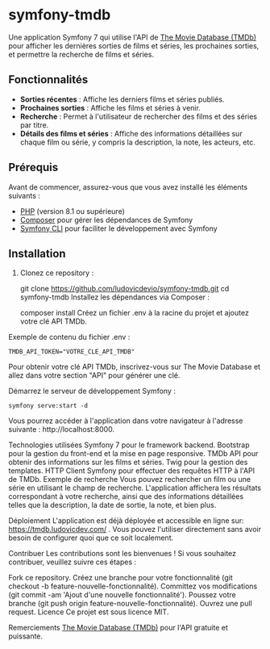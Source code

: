 # symfony-tmdb

Une application Symfony 7 qui utilise l'API de [The Movie Database (TMDb)](https://www.themoviedb.org/) pour afficher les dernières sorties de films et séries, les prochaines sorties, et permettre la recherche de films et séries.

## Fonctionnalités

- **Sorties récentes** : Affiche les derniers films et séries publiés.
- **Prochaines sorties** : Affiche les films et séries à venir.
- **Recherche** : Permet à l'utilisateur de rechercher des films et des séries par titre.
- **Détails des films et séries** : Affiche des informations détaillées sur chaque film ou série, y compris la description, la note, les acteurs, etc.

## Prérequis

Avant de commencer, assurez-vous que vous avez installé les éléments suivants :

- [PHP](https://www.php.net/) (version 8.1 ou supérieure)
- [Composer](https://getcomposer.org/) pour gérer les dépendances de Symfony
- [Symfony CLI](https://symfony.com/download) pour faciliter le développement avec Symfony

## Installation

1. Clonez ce repository :

   git clone https://github.com/ludovicdevio/symfony-tmdb.git
   cd symfony-tmdb
Installez les dépendances via Composer :

    composer install
Créez un fichier .env à la racine du projet et ajoutez votre clé API TMDb.

Exemple de contenu du fichier .env :

    TMDB_API_TOKEN="VOTRE_CLE_API_TMDB"

Pour obtenir votre clé API TMDb, inscrivez-vous sur The Movie Database et allez dans votre section "API" pour générer une clé.

Démarrez le serveur de développement Symfony :

    symfony serve:start -d

Vous pourrez accéder à l'application dans votre navigateur à l'adresse suivante : http://localhost:8000.

Technologies utilisées
Symfony 7 pour le framework backend.
Bootstrap pour la gestion du front-end et la mise en page responsive.
TMDb API pour obtenir des informations sur les films et séries.
Twig pour la gestion des templates.
HTTP Client Symfony pour effectuer des requêtes HTTP à l'API de TMDb.
Exemple de recherche
Vous pouvez rechercher un film ou une série en utilisant le champ de recherche. L'application affichera les résultats correspondant à votre recherche, ainsi que des informations détaillées telles que la description, la date de sortie, la note, et bien plus.

Déploiement
L'application est déjà déployée et accessible en ligne sur: https://tmdb.ludovicdev.com/ . Vous pouvez l'utiliser directement sans avoir besoin de configurer quoi que ce soit localement.

Contribuer
Les contributions sont les bienvenues ! Si vous souhaitez contribuer, veuillez suivre ces étapes :

Fork ce repository.
Créez une branche pour votre fonctionnalité (git checkout -b feature-nouvelle-fonctionnalité).
Committez vos modifications (git commit -am 'Ajout d'une nouvelle fonctionnalité').
Poussez votre branche (git push origin feature-nouvelle-fonctionnalité).
Ouvrez une pull request.
Licence
Ce projet est sous licence MIT.

Remerciements
[The Movie Database (TMDb)](https://www.themoviedb.org/) pour l'API gratuite et puissante.

